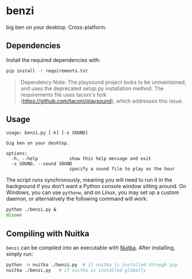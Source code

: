 # benzi

big ben on your desktop. Cross-platform.

## Dependencies

Install the required dependencies with:

```sh
pip install -r requirements.txt
```

> Dependency Note: The playsound project looks to be unmaintained, and uses the deprecated setup.py installation method. The requirements file uses taconi's fork (https://github.com/taconi/playsound), which addresses this issue.

## Usage

```
usage: benzi.py [-h] [-s SOUND]

big ben on your desktop.

options:
  -h, --help            show this help message and exit
  -s SOUND, --sound SOUND
                        specify a sound file to play on the hour
```

The script runs synchronously, meaning you will need to run it in the background if you don't want a Python console window sitting around. On Windows, you can use `pythonw`, and on Linux, you may set up a custom daemon, or alternatively the following command will work:

```sh
python ./benzi.py &
disown
```

## Compiling with Nuitka

`benzi` can be compiled into an executable with [Nuitka](https://nuitka.net/doc/download.html). After installing, simply run:

```sh
python -m nuitka ./benzi.py  # if nuitka is installed through pip
nuitka ./benzi.py   # if nuitka is installed globally
```
